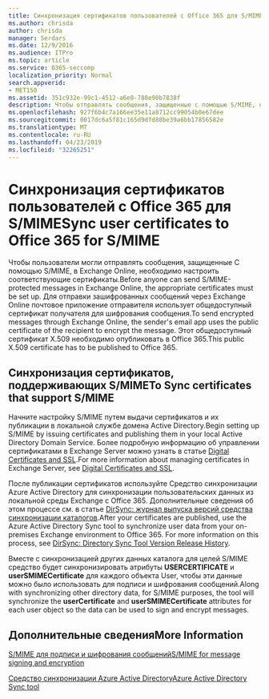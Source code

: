 ```yaml
---
title: Синхронизация сертификатов пользователей с Office 365 для S/MIME
ms.author: chrisda
author: chrisda
manager: Serdars
ms.date: 12/9/2016
ms.audience: ITPro
ms.topic: article
ms.service: O365-seccomp
localization_priority: Normal
search.appverid:
- MET150
ms.assetid: 351c932e-99c1-4512-a6e8-788e90b7838f
description: Чтобы отправлять сообщения, защищенные с помощью S/MIME, необходимо настроить соответствующие сертификаты. Для отправки зашифрованных сообщений через Exchange Online программа электронной почты отправителя использует общедоступный сертификат получателя для шифрования сообщений. Этот общедоступный сертификат X.509 необходимо опубликовать в Office 365.
ms.openlocfilehash: 927f6b4c7a166ee35e11a8712cc99054b0e67dee
ms.sourcegitcommit: 0017dc6a5f81c165d9dfd88be39a6bb17856582e
ms.translationtype: MT
ms.contentlocale: ru-RU
ms.lasthandoff: 04/23/2019
ms.locfileid: "32265251"
---
```

# <a name="sync-user-certificates-to-office-365-for-smime"></a><span data-ttu-id="f9d69-105">Синхронизация сертификатов пользователей с Office 365 для S/MIME</span><span class="sxs-lookup"><span data-stu-id="f9d69-105">Sync user certificates to Office 365 for S/MIME</span></span>

<span data-ttu-id="f9d69-106">Чтобы пользователи могли отправлять сообщения, защищенные С помощью S/MIME, в Exchange Online, необходимо настроить соответствующие сертификаты.</span><span class="sxs-lookup"><span data-stu-id="f9d69-106">Before anyone can send S/MIME-protected messages in Exchange Online, the appropriate certificates must be set up.</span></span> <span data-ttu-id="f9d69-107">Для отправки зашифрованных сообщений через Exchange Online почтовое приложение отправителя использует общедоступный сертификат получателя для шифрования сообщения.</span><span class="sxs-lookup"><span data-stu-id="f9d69-107">To send encrypted messages through Exchange Online, the sender's email app uses the public certificate of the recipient to encrypt the message.</span></span> <span data-ttu-id="f9d69-108">Этот общедоступный сертификат X.509 необходимо опубликовать в Office 365.</span><span class="sxs-lookup"><span data-stu-id="f9d69-108">This public X.509 certificate has to be published to Office 365.</span></span>

## <a name="to-sync-certificates-that-support-smime"></a><span data-ttu-id="f9d69-109">Синхронизация сертификатов, поддерживающих S/MIME</span><span class="sxs-lookup"><span data-stu-id="f9d69-109">To Sync certificates that support S/MIME</span></span>

<span data-ttu-id="f9d69-110">Начните настройку S/MIME путем выдачи сертификатов и их публикации в локальной службе домена Active Directory.</span><span class="sxs-lookup"><span data-stu-id="f9d69-110">Begin setting up S/MIME by issuing certificates and publishing them in your local Active Directory Domain Service.</span></span> <span data-ttu-id="f9d69-111">Более подробную информацию об управлении сертификатами в Exchange Server можно узнать в статье [Digital Certificates and SSL](http://technet.microsoft.com/library/a9e2e08c-d46a-4135-a387-eb653212b676.aspx).</span><span class="sxs-lookup"><span data-stu-id="f9d69-111">For more information about managing certificates in Exchange Server, see [Digital Certificates and SSL](http://technet.microsoft.com/library/a9e2e08c-d46a-4135-a387-eb653212b676.aspx).</span></span>

<span data-ttu-id="f9d69-p104">После публикации сертификатов используйте Средство синхронизации Azure Active Directory для синхронизации пользовательских данных из локальной среды Exchange с Office 365. Дополнительные сведения об этом процессе см. в статье [DirSync: журнал выпуска версий средства синхронизации каталогов](https://go.microsoft.com/fwlink/p/?LinkId=392587).</span><span class="sxs-lookup"><span data-stu-id="f9d69-p104">After your certificates are published, use the Azure Active Directory Sync tool to synchronize user data from your on-premises Exchange environment to Office 365. For more information on this process, see [DirSync: Directory Sync Tool Version Release History](https://go.microsoft.com/fwlink/p/?LinkId=392587).</span></span>

<span data-ttu-id="f9d69-114">Вместе с синхронизацией других данных каталога для целей S/MIME средство будет синхронизировать атрибуты **USERCERTIFICATE** и **userSMIMECertificate** для каждого объекта User, чтобы эти данные можно было использовать для подписи и шифрования сообщений.</span><span class="sxs-lookup"><span data-stu-id="f9d69-114">Along with synchronizing other directory data, for S/MIME purposes, the tool will synchronize the  **userCertificate** and **userSMIMECertificate** attributes for each user object so the data can be used to sign and encrypt messages.</span></span>

## <a name="more-information"></a><span data-ttu-id="f9d69-115">Дополнительные сведения</span><span class="sxs-lookup"><span data-stu-id="f9d69-115">More Information</span></span>

[<span data-ttu-id="f9d69-116">S/MIME для подписи и шифрования сообщений</span><span class="sxs-lookup"><span data-stu-id="f9d69-116">S/MIME for message signing and encryption</span></span>](s-mime-for-message-signing-and-encryption.md)

[<span data-ttu-id="f9d69-117">Средство синхронизации Azure Active Directory</span><span class="sxs-lookup"><span data-stu-id="f9d69-117">Azure Active Directory Sync tool</span></span>](https://go.microsoft.com/fwlink/p/?LinkId=392587)
